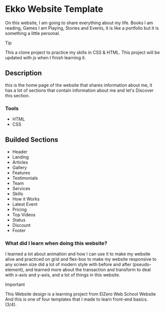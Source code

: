 # Ekko Website Template

On this website, I am going to share everything about my life. Books I am reading, Games I am Playing, Stories and Events, it is like a portfolio but it is something a little personal.

> [!tip]
> This a clone project to practice my skills in CSS & HTML.
> This project will be updated with js when I finish learning it.


## Description
this is the home page of the website that shares information about me, it has a lot of sections that contain information about me and let's Discover this section.

### Tools
- HTML
- CSS

## Builded Sections
- Header
- Landing
- Articles
- Gallery
- Features
- Testimonials
- Team
- Services
- Skills
- How it Works
- Latest Event
- Pricing
- Top Videos
- Status
- Discount
- Footer

### What did I learn when doing this website?
I learned a lot about animation and how I can use it to make my website alive and practiced on grid and flex-box to make my website responsive to any screen size did a lot of modern style with before and after (pseudo-element), and learned more about the transaction and transform to deal with x-axis and y-axis, and a lot of things in this website.

>[!important]
>This Website design is a learning project from ElZero Web School Website And this is one of four templates that I made to learn front-end basics. (3/4).


